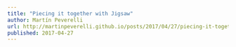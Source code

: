 ```yaml
---
title: "Piecing it together with Jigsaw"
author: Martín Peverelli
url: http://martinpeverelli.github.io/posts/2017/04/27/piecing-it-together-with-jigsaw/
published: 2017-04-27
---
```

